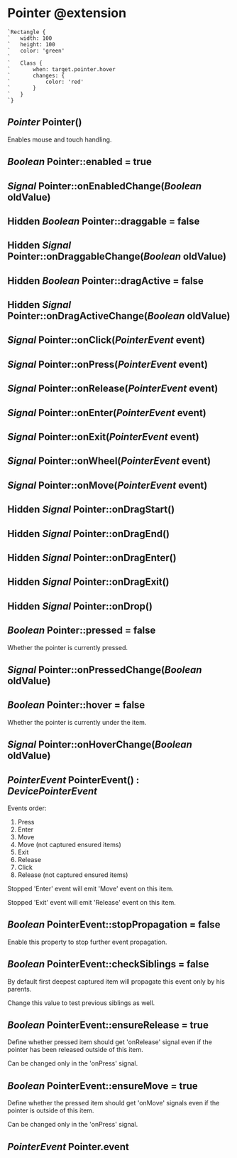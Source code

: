 Pointer @extension
==================

```nml
`Rectangle {
`   width: 100
`   height: 100
`   color: 'green'
`
`   Class {
`       when: target.pointer.hover
`       changes: {
`           color: 'red'
`       }
`   }
`}
```

*Pointer* Pointer()
-------------------

Enables mouse and touch handling.

*Boolean* Pointer::enabled = true
---------------------------------

## *Signal* Pointer::onEnabledChange(*Boolean* oldValue)

Hidden *Boolean* Pointer::draggable = false
-------------------------------------------

## Hidden *Signal* Pointer::onDraggableChange(*Boolean* oldValue)

Hidden *Boolean* Pointer::dragActive = false
--------------------------------------------

## Hidden *Signal* Pointer::onDragActiveChange(*Boolean* oldValue)

*Signal* Pointer::onClick(*PointerEvent* event)
-----------------------------------------------

*Signal* Pointer::onPress(*PointerEvent* event)
-----------------------------------------------

*Signal* Pointer::onRelease(*PointerEvent* event)
-------------------------------------------------

*Signal* Pointer::onEnter(*PointerEvent* event)
-----------------------------------------------

*Signal* Pointer::onExit(*PointerEvent* event)
----------------------------------------------

*Signal* Pointer::onWheel(*PointerEvent* event)
-----------------------------------------------

*Signal* Pointer::onMove(*PointerEvent* event)
----------------------------------------------

Hidden *Signal* Pointer::onDragStart()
--------------------------------------

Hidden *Signal* Pointer::onDragEnd()
------------------------------------

Hidden *Signal* Pointer::onDragEnter()
--------------------------------------

Hidden *Signal* Pointer::onDragExit()
-------------------------------------

Hidden *Signal* Pointer::onDrop()
---------------------------------

*Boolean* Pointer::pressed = false
----------------------------------

Whether the pointer is currently pressed.

## *Signal* Pointer::onPressedChange(*Boolean* oldValue)

*Boolean* Pointer::hover = false
--------------------------------

Whether the pointer is currently under the item.

## *Signal* Pointer::onHoverChange(*Boolean* oldValue)

*PointerEvent* PointerEvent() : *DevicePointerEvent*
----------------------------------------------------

Events order:
 1. Press
 2. Enter
 3. Move
 4. Move (not captured ensured items)
 5. Exit
 6. Release
 7. Click
 8. Release (not captured ensured items)

Stopped 'Enter' event will emit 'Move' event on this item.

Stopped 'Exit' event will emit 'Release' event on this item.

*Boolean* PointerEvent::stopPropagation = false
-----------------------------------------------

Enable this property to stop further event propagation.

*Boolean* PointerEvent::checkSiblings = false
---------------------------------------------

By default first deepest captured item will propagate this event only by his parents.

Change this value to test previous siblings as well.

*Boolean* PointerEvent::ensureRelease = true
--------------------------------------------

Define whether pressed item should get 'onRelease' signal even
if the pointer has been released outside of this item.

Can be changed only in the 'onPress' signal.

*Boolean* PointerEvent::ensureMove = true
-----------------------------------------

Define whether the pressed item should get 'onMove' signals even
if the pointer is outside of this item.

Can be changed only in the 'onPress' signal.

*PointerEvent* Pointer.event
----------------------------

